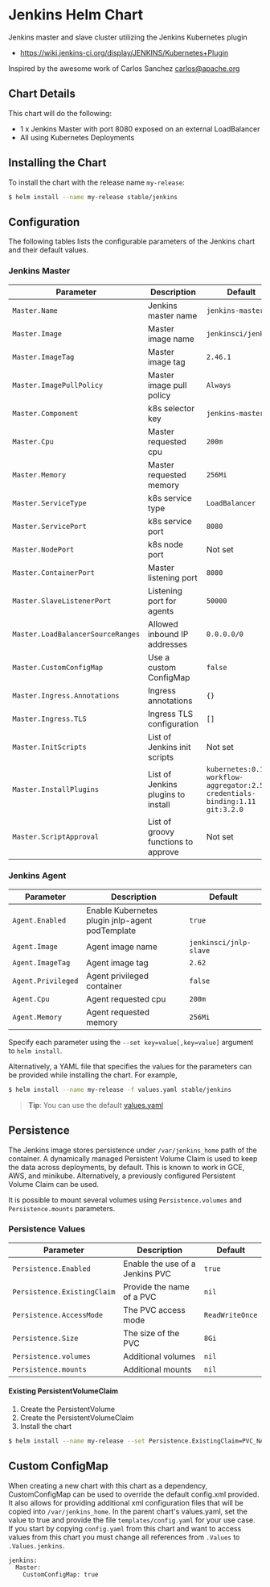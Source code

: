 # Jenkins Helm Chart

Jenkins master and slave cluster utilizing the Jenkins Kubernetes plugin

* https://wiki.jenkins-ci.org/display/JENKINS/Kubernetes+Plugin

Inspired by the awesome work of Carlos Sanchez <carlos@apache.org>

## Chart Details
This chart will do the following:

* 1 x Jenkins Master with port 8080 exposed on an external LoadBalancer
* All using Kubernetes Deployments

## Installing the Chart

To install the chart with the release name `my-release`:

```bash
$ helm install --name my-release stable/jenkins
```

## Configuration

The following tables lists the configurable parameters of the Jenkins chart and their default values.

### Jenkins Master


| Parameter                         | Description                         | Default                                                                      |
| --------------------------------- | ----------------------------------- | ---------------------------------------------------------------------------- |
| `Master.Name`                     | Jenkins master name                 | `jenkins-master`                                                             |
| `Master.Image`                    | Master image name                   | `jenkinsci/jenkins`                                                          |
| `Master.ImageTag`                 | Master image tag                    | `2.46.1`                                                                     |
| `Master.ImagePullPolicy`          | Master image pull policy            | `Always`                                                                     |
| `Master.Component`                | k8s selector key                    | `jenkins-master`                                                             |
| `Master.Cpu`                      | Master requested cpu                | `200m`                                                                       |
| `Master.Memory`                   | Master requested memory             | `256Mi`                                                                      |
| `Master.ServiceType`              | k8s service type                    | `LoadBalancer`                                                               |
| `Master.ServicePort`              | k8s service port                    | `8080`                                                                       |
| `Master.NodePort`                 | k8s node port                       | Not set                                                                      |
| `Master.ContainerPort`            | Master listening port               | `8080`                                                                       |
| `Master.SlaveListenerPort`        | Listening port for agents           | `50000`                                                                      |
| `Master.LoadBalancerSourceRanges` | Allowed inbound IP addresses        | `0.0.0.0/0`                                                                  |
| `Master.CustomConfigMap`          | Use a custom ConfigMap              | `false`                                                                      |
| `Master.Ingress.Annotations`      | Ingress annotations                 | `{}`                                                                         |
| `Master.Ingress.TLS`              | Ingress TLS configuration           | `[]`                                                                         |
| `Master.InitScripts`              | List of Jenkins init scripts        | Not set                                                                      |
| `Master.InstallPlugins`           | List of Jenkins plugins to install  | `kubernetes:0.11 workflow-aggregator:2.5 credentials-binding:1.11 git:3.2.0` |
| `Master.ScriptApproval`           | List of groovy functions to approve | Not set                                                                      |

### Jenkins Agent

| Parameter               | Description                                     | Default                |
| ----------------------- | ----------------------------------------------- | ---------------------- |
| `Agent.Enabled`         | Enable Kubernetes plugin jnlp-agent podTemplate | `true`                 |
| `Agent.Image`           | Agent image name                                | `jenkinsci/jnlp-slave` |
| `Agent.ImageTag`        | Agent image tag                                 | `2.62`                 |
| `Agent.Privileged`      | Agent privileged container                      | `false`                |
| `Agent.Cpu`             | Agent requested cpu                             | `200m`                 |
| `Agent.Memory`          | Agent requested memory                          | `256Mi`                |

Specify each parameter using the `--set key=value[,key=value]` argument to `helm install`.

Alternatively, a YAML file that specifies the values for the parameters can be provided while installing the chart. For example,

```bash
$ helm install --name my-release -f values.yaml stable/jenkins
```

> **Tip**: You can use the default [values.yaml](values.yaml)

## Persistence

The Jenkins image stores persistence under `/var/jenkins_home` path of the container. A dynamically managed Persistent Volume
Claim is used to keep the data across deployments, by default. This is known to work in GCE, AWS, and minikube. Alternatively,
a previously configured Persistent Volume Claim can be used.

It is possible to mount several volumes using `Persistence.volumes` and `Persistence.mounts` parameters.

### Persistence Values

| Parameter                   | Description                     | Default         |
| --------------------------- | ------------------------------- | --------------- |
| `Persistence.Enabled`       | Enable the use of a Jenkins PVC | `true`          |
| `Persistence.ExistingClaim` | Provide the name of a PVC       | `nil`           |
| `Persistence.AccessMode`    | The PVC access mode             | `ReadWriteOnce` |
| `Persistence.Size`          | The size of the PVC             | `8Gi`           |
| `Persistence.volumes`       | Additional volumes              | `nil`           |
| `Persistence.mounts`        | Additional mounts               | `nil`           |


#### Existing PersistentVolumeClaim

1. Create the PersistentVolume
1. Create the PersistentVolumeClaim
1. Install the chart
```bash
$ helm install --name my-release --set Persistence.ExistingClaim=PVC_NAME stable/jenkins
```

## Custom ConfigMap

When creating a new chart with this chart as a dependency, CustomConfigMap can be used to override the default config.xml provided.
It also allows for providing additional xml configuration files that will be copied into `/var/jenkins_home`. In the parent chart's values.yaml,
set the value to true and provide the file `templates/config.yaml` for your use case. If you start by copying `config.yaml` from this chart and
want to access values from this chart you must change all references from `.Values` to `.Values.jenkins`.

```
jenkins:
  Master:
    CustomConfigMap: true
```
